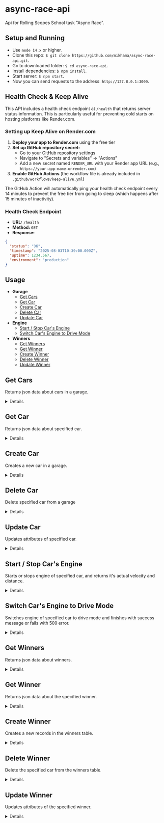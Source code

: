 # async-race-api

Api for Rolling Scopes School task "Async Race".

## Setup and Running

- Use `node 14.x` or higher.
- Clone this repo: `$ git clone https://github.com/mikhama/async-race-api.git`.
- Go to downloaded folder: `$ cd async-race-api`.
- Install dependencies: `$ npm install`.
- Start server: `$ npm start`.
- Now you can send requests to the address: `http://127.0.0.1:3000`.

## Health Check & Keep Alive

This API includes a health check endpoint at `/health` that returns server status information. This is particularly useful for preventing cold starts on hosting platforms like Render.com.

### Setting up Keep Alive on Render.com

1. **Deploy your app to Render.com** using the free tier
2. **Set up GitHub repository secret:**
   - Go to your GitHub repository settings
   - Navigate to "Secrets and variables" → "Actions"
   - Add a new secret named `RENDER_URL` with your Render app URL (e.g., `https://your-app-name.onrender.com`)
3. **Enable GitHub Actions** (the workflow file is already included in `.github/workflows/keep-alive.yml`)

The GitHub Action will automatically ping your health check endpoint every 14 minutes to prevent the free tier from going to sleep (which happens after 15 minutes of inactivity).

### Health Check Endpoint

- **URL:** `/health`
- **Method:** `GET`
- **Response:**

```json
{
  "status": "OK",
  "timestamp": "2025-08-03T10:30:00.000Z",
  "uptime": 1234.567,
  "environment": "production"
}
```

## Usage

- **Garage**
  - [Get Cars](https://github.com/mikhama/async-race-api#get-cars)
  - [Get Car](https://github.com/mikhama/async-race-api#get-car)
  - [Create Car](https://github.com/mikhama/async-race-api#create-car)
  - [Delete Car](https://github.com/mikhama/async-race-api#delete-car)
  - [Update Car](https://github.com/mikhama/async-race-api#update-car)
- **Engine**
  - [Start / Stop Car's Engine](https://github.com/mikhama/async-race-api#start--stop-cars-engine)
  - [Switch Car's Engine to Drive Mode](https://github.com/mikhama/async-race-api#switch-cars-engine-to-drive-mode)
- **Winners**
  - [Get Winners](https://github.com/mikhama/async-race-api#get-winners)
  - [Get Winner](https://github.com/mikhama/async-race-api#get-winner)
  - [Create Winner](https://github.com/mikhama/async-race-api#create-winner)
  - [Delete Winner](https://github.com/mikhama/async-race-api#delete-winner)
  - [Update Winner](https://github.com/mikhama/async-race-api#update-winner)

## **Get Cars**

Returns json data about cars in a garage.

<details>

- **URL**

  /garage

- **Method:**

  `GET`

- **Headers:**

  None

- **URL Params**

  None

- **Query Params**

  **Optional:**

  `_page=[integer]`

  `_limit=[integer]`

  If `_limit` param is passed api returns a header `X-Total-Count` that countains total number of records.

- **Data Params**

  None

- **Success Response:**

  - **Code:** 200 OK <br />
    **Content:**
    ```json
    [
      {
        "name": "Tesla",
        "color": "#e6e6fa",
        "id": 1
      }
    ]
    ```
    **Headers:**
    ```
      "X-Total-Count": "4"
    ```

- **Error Response:**

  None

- **Notes:**

  None

</details>

## **Get Car**

Returns json data about specified car.

<details>

- **URL**

  /garage/:id

- **Method:**

  `GET`

- **Headers:**

  None

- **URL Params**

  **Required:**

  `id=[integer]`

- **Query Params**

  None

- **Data Params**

  None

- **Success Response:**

  - **Code:** 200 OK <br />
    **Content:**
    ```json
    {
      "name": "Tesla",
      "color": "#e6e6fa",
      "id": 1
    }
    ```

- **Error Response:**

  - **Code:** 404 NOT FOUND <br />
    **Content:**
    ```json
    {}
    ```

- **Notes:**

  None

</details>

## **Create Car**

Creates a new car in a garage.

<details>

- **URL**

  /garage

- **Method:**

  `POST`

- **Headers:**

  `'Content-Type': 'application/json'`

- **URL Params**

  None

- **Query Params**

  None

- **Data Params**

  ```typescript
    {
      name: string,
      color: string
    }
  ```

- **Success Response:**

  - **Code:** 201 CREATED <br />
    **Content:**
    ```json
    {
      "name": "New Red Car",
      "color": "#ff0000",
      "id": 10
    }
    ```

- **Error Response:**

  None

- **Notes:**

  None

</details>

## **Delete Car**

Delete specified car from a garage

<details>

- **URL**

  /garage/:id

- **Method:**

  `DELETE`

- **Headers:**

  None

- **URL Params**

  **Required:**

  `id=[integer]`

- **Query Params**

  None

- **Data Params**

  None

- **Success Response:**

  - **Code:** 200 OK <br />
    **Content:**
    ```json
    {}
    ```

- **Error Response:**

  - **Code:** 404 NOT FOUND <br />
    **Content:**
    ```json
    {}
    ```

- **Notes:**

  None

</details>

## **Update Car**

Updates attributes of specified car.

<details>

- **URL**

  /garage/:id

- **Method:**

  `PUT`

- **Headers:**

  `'Content-Type': 'application/json'`

- **URL Params**

  **Required:**

  `id=[integer]`

- **Query Params**

  None

- **Data Params**

  ```typescript
    {
      name: string,
      color: string
    }
  ```

- **Success Response:**

  - **Code:** 200 OK <br />
    **Content:**
    ```json
    {
      "name": "Car with new name",
      "color": "#ff00ff",
      "id": 2
    }
    ```

- **Error Response:**

  - **Code:** 404 NOT FOUND <br />
    **Content:**
    ```json
    {}
    ```

- **Notes:**

  None

</details>

## **Start / Stop Car's Engine**

Starts or stops engine of specified car, and returns it's actual velocity and distance.

<details>

- **URL**

  /engine

- **Method:**

  `PATCH`

- **Headers:**

  None

- **URL Params**

  None

- **Query Params**

  **Required:**

  `id=[integer]`

  `status=['started'|'stopped']`

- **Data Params**

  None

- **Success Response:**

  - **Code:** 200 OK <br />
    **Content:**
    ```json
    {
      "velocity": 64,
      "distance": 500000
    }
    ```

- **Error Response:**

  - **Code:** 400 BAD REQUEST <br />
    **Content:**

    Wrong parameters: "id" should be any positive number, "status" should be "started", "stopped" or "drive"

  OR

  - **Code:** 404 NOT FOUND <br />
    **Content:**

    Car with such id was not found in the garage.

- **Notes:**

  None

</details>

## **Switch Car's Engine to Drive Mode**

Switches engine of specified car to drive mode and finishes with success message or fails with 500 error.

<details>

- **URL**

  /engine

- **Method:**

  `PATCH`

- **Headers:**

  None

- **URL Params**

  None

- **Query Params**

  **Required:**

  `id=[integer]`

  `status=['drive']`

- **Data Params**

  None

- **Success Response:**

  - **Code:** 200 OK <br />
    **Content:**
    ```json
    {
      "success": true
    }
    ```

- **Error Response:**

  - **Code:** 400 BAD REQUEST <br />
    **Content:**

    Wrong parameters: "id" should be any positive number, "status" should be "started", "stopped" or "drive"

  OR

  - **Code:** 404 NOT FOUND <br />
    **Content:**

    Engine parameters for car with such id was not found in the garage. Have you tried to set engine status to "started" before?

  OR

  - **Code:** 429 TOO MANY REQUESTS <br />
    **Content:**

    Drive already in progress. You can't run drive for the same car twice while it's not stopped.

  OR

  - **Code:** 500 INTERNAL SERVER ERROR <br />
    **Content:**

    Car has been stopped suddenly. It's engine was broken down.

- **Notes:**

  - Before using this request you need to switch engine status to the 'started' status first.
  - Time when response will finish can be calculated using response from making engine 'started'.
  - Engine may fall randomly and at random time at the whole distance.

</details>

## **Get Winners**

Returns json data about winners.

<details>

- **URL**

  /winners

- **Method:**

  `GET`

- **Headers:**

  None

- **URL Params**

  None

- **Query Params**

  **Optional:**

  `_page=[integer]`

  `_limit=[integer]`

  `_sort=['id'|'wins'|'time']`

  `_order=['ASC'|'DESC']`

  If `_limit` param is passed api returns a header `X-Total-Count` that countains total number of records.

- **Data Params**

  None

- **Success Response:**

  - **Code:** 200 OK <br />
    **Content:**
    ```json
    [
      {
        "id": 16,
        "wins": 1,
        "time": 2.92
      }
    ]
    ```
    **Headers:**
    ```
      "X-Total-Count": "4"
    ```

- **Error Response:**

  None

- **Notes:**

  None

</details>

## **Get Winner**

Returns json data about the specified winner.

<details>

- **URL**

  /winners/:id

- **Method:**

  `GET`

- **Headers:**

  None

- **URL Params**

  **Required:**

  `id=[integer]`

- **Query Params**

  None

- **Data Params**

  None

- **Success Response:**

  - **Code:** 200 OK <br />
    **Content:**
    ```json
    {
      "id": 1,
      "wins": 1,
      "time": 10
    }
    ```

- **Error Response:**

  - **Code:** 404 NOT FOUND <br />
    **Content:**
    ```json
    {}
    ```

- **Notes:**

  None

</details>

## **Create Winner**

Creates a new records in the winners table.

<details>

- **URL**

  /winners

- **Method:**

  `POST`

- **Headers:**

  `'Content-Type': 'application/json'`

- **URL Params**

  None

- **Query Params**

  None

- **Data Params**

  ```typescript
    {
      id: number,
      wins: number,
      time: number
    }
  ```

- **Success Response:**

  - **Code:** 201 CREATED <br />
    **Content:**
    ```json
    {
      "id": 109,
      "wins": 1,
      "time": 10
    }
    ```

- **Error Response:**

  - **Code:** 500 INTERNAL SERVER ERROR <br />
    **Content:**

    Error: Insert failed, duplicate id

- **Notes:**

  None

</details>

## **Delete Winner**

Delete the specified car from the winners table.

<details>

- **URL**

  /winners/:id

- **Method:**

  `DELETE`

- **Headers:**

  None

- **URL Params**

  **Required:**

  `id=[integer]`

- **Query Params**

  None

- **Data Params**

  None

- **Success Response:**

  - **Code:** 200 OK <br />
    **Content:**
    ```json
    {}
    ```

- **Error Response:**

  - **Code:** 404 NOT FOUND <br />
    **Content:**
    ```json
    {}
    ```

- **Notes:**

  None

</details>

## **Update Winner**

Updates attributes of the specified winner.

<details>

- **URL**

  /winners/:id

- **Method:**

  `PUT`

- **Headers:**

  `'Content-Type': 'application/json'`

- **URL Params**

  **Required:**

  `id=[integer]`

- **Query Params**

  None

- **Data Params**

  ```typescript
    {
      wins: number,
      time: number
    }
  ```

- **Success Response:**

  - **Code:** 200 OK <br />
    **Content:**
    ```json
    {
      "wins": 2,
      "time": 11,
      "id": 16
    }
    ```

- **Error Response:**

  - **Code:** 404 NOT FOUND <br />
    **Content:**
    ```json
    {}
    ```

- **Notes:**

  None

</details>
